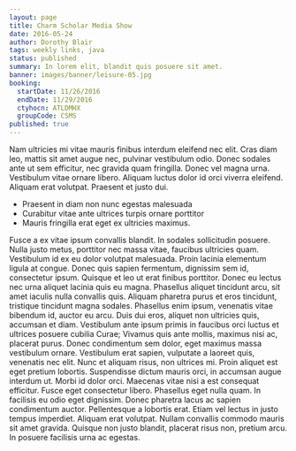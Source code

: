 ```yaml
---
layout: page
title: Charm Scholar Media Show
date: 2016-05-24
author: Dorothy Blair
tags: weekly links, java
status: published
summary: In lorem elit, blandit quis posuere sit amet.
banner: images/banner/leisure-05.jpg
booking:
  startDate: 11/26/2016
  endDate: 11/29/2016
  ctyhocn: ATLDMHX
  groupCode: CSMS
published: true
---
```

Nam ultricies mi vitae mauris finibus interdum eleifend nec elit. Cras diam leo, mattis sit amet augue nec, pulvinar vestibulum odio. Donec sodales ante ut sem efficitur, nec gravida quam fringilla. Donec vel magna urna. Vestibulum vitae ornare libero. Aliquam luctus dolor id orci viverra eleifend. Aliquam erat volutpat. Praesent et justo dui.

* Praesent in diam non nunc egestas malesuada
* Curabitur vitae ante ultrices turpis ornare porttitor
* Mauris fringilla erat eget ex ultricies maximus.

Fusce a ex vitae ipsum convallis blandit. In sodales sollicitudin posuere. Nulla justo metus, porttitor nec massa vitae, faucibus ultricies quam. Vestibulum id ex eu dolor volutpat malesuada. Proin lacinia elementum ligula at congue. Donec quis sapien fermentum, dignissim sem id, consectetur ipsum. Quisque et leo ut erat finibus porttitor. Donec eu lectus nec urna aliquet lacinia quis eu magna. Phasellus aliquet tincidunt arcu, sit amet iaculis nulla convallis quis. Aliquam pharetra purus et eros tincidunt, tristique tincidunt magna sodales. Phasellus enim ipsum, venenatis vitae bibendum id, auctor eu arcu. Duis dui eros, aliquet non ultricies quis, accumsan et diam. Vestibulum ante ipsum primis in faucibus orci luctus et ultrices posuere cubilia Curae; Vivamus quis ante mollis, maximus nisi ac, placerat purus. Donec condimentum sem dolor, eget maximus massa vestibulum ornare.
Vestibulum erat sapien, vulputate a laoreet quis, venenatis nec elit. Nunc et aliquam risus, non ultrices mi. Proin aliquet est eget pretium lobortis. Suspendisse dictum mauris orci, in accumsan augue interdum ut. Morbi id dolor orci. Maecenas vitae nisi a est consequat efficitur. Fusce eget consectetur libero. Phasellus eget nulla quam. In facilisis eu odio eget dignissim. Donec pharetra lacus ac sapien condimentum auctor. Pellentesque a lobortis erat. Etiam vel lectus in justo tempus imperdiet. Aliquam erat volutpat. Nullam convallis commodo mauris sit amet gravida. Quisque non justo blandit, placerat risus non, pretium arcu. In posuere facilisis urna ac egestas.
